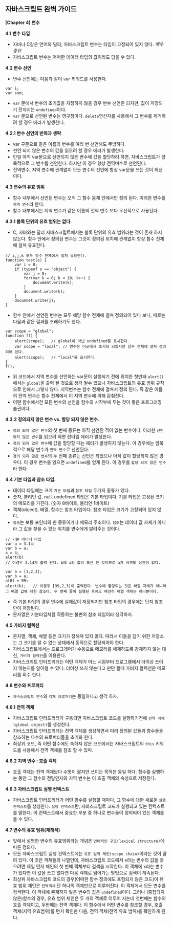자바스크립트 완벽 가이드
---

**[Chapter 4] 변수**

**4.1 변수 타입**
- 자바나 C같은 언어와 달리, 자바스크립트 변수는 타입이 고정되어 있지 않다. *매우 중요*
- 자바스크립트 변수는 어떠한 데이터 타입의 값이라도 담을 수 있다.

**4.2 변수 선언**
- 변수 선언에는 다음과 같이 `var` 키워드를 사용한다.

```JS
var i;
var sum;
```

- `var` 문에서 변수의 초기값을 지정하지 않을 경우 변수 선언은 되지만, 값이 저장되기 전까지는 `undefined`이다.
- `var` 문으로 선언된 변수는 영구정이다. `delete`연산자를 사용해서 그 변수를 제거하려 할 경우 에러가 발생한다.

**4.2.1 변수 선언의 반복과 생략**
- var 구문으로 같은 이름의 변수를 여러 번 선언해도 무방하다.
- 선언 되지 않은 변수의 값을 읽으려 할 경우 에러가 발생한다.
- 만일 아직 var문으로 선언되지 않은 변수에 값을 할당하려 하면, 자바스크립트가 암묵적으로 그 변수를 선언한다. 하지만 이 경우 항상 전역벼수로 선언된다.
- 전역변수, 지역 변수에 관계없이 모든 변수의 선언에 항상 var문을 쓰는 것이 최선이다.

**4.3 변수의 유효 범위**
- 함수 내부에서 선언된 변수는 오직 그 함수 몸체 안에서만 정의 된다. 이러한 변수를 `지역 변수`라 한다. 
- 함수 내부에서는 지역 변수가 같은 이름의 전역 변수 보다 우선적으로 사용된다. 

**4.3.1 블록 단위의 유효 범위는 없다.**
- C, 자바와는 달리 자바스크립트에서는 블록 단위의 유효 범위라는 것이 존재 하지 않는다. 함수 안에서 정의된 변수는 그것이 정의된 위치에 관계없이 항상 함수 전체에 걸쳐 유효한다.

```JS
// i,j,k 모두 함수 전체에서 걸쳐 유효한다.
function test(o) {
	var i = 0;
    if (typeof o == "object") {
    	var j = 0;
        for(var k = 0; k < 10; k++) {
        	document.write(k);
        }
        document.write(k);
    }
    documnet.write(j);
}
```

- 함수 안에서 선언된 변수는 모두 해당 함수 전체에 걸쳐 정의되어 있다 보니, 때로는 다음과 같은 결과를 초래하기도 한다.

```JS
var scope = "global";
function f() {
	alert(scope);	// global이 아닌 undefined를 표시한다.
    var scope = "local"; // 변수는 이곳에서 초기화 되었지만 함수 전체에 걸쳐 정의되어 있다.
    alert(scope);	// "local"을 표시한다.
}
f();
```

- 위 코드에서 지역 변수를 선언하는 var문이 실행되기 전에 위치한 첫번째 `alert()`에서는 `global`을 출력 될 것으로 생각 될수 있으나 자바스크립트의 유효 범위 규칙으로 인해서 그렇지 않다. 지역변수는 함수 전체에 걸쳐서 정의 된다. 즉 같은 이름의 전역 변수는 함수 전체에서 이 지역 변수에 의해 감춰진다.
- 어떤 함수에서건 모든 변수의 선언을 함수의 시작부에 두는 것이 좋은 프로그래밍 습관이다.

**4.3.2 정의되지 않은 변수 vs. 할당 되지 않은 변수.**
- `정의 되지 않은 변수`의 첫 번째 종류는 아직 선언된 적이 없는 변수이다. 이러한 `선언되지 않은 변수`를 읽으려 하면 런타임 에러가 발생한다.
- `정의 되지 않은 변수`에 값을 할당할 때는 에러가 발생하지 않는다. 이 경우에는 암묵적으로 해당 변수가 `전역 변수`로 선언된다.
- `정의 되지 않은 변수`의 두 번째 종류는 선언은 되었으나 아직 값이 할당되지 않은 경우다. 이 경우 변수를 읽으면 `undefined`를 얻게 된다. 이 경우를 `할당 되지 않은 변수`라 한다.

**4.4 기본 타입과 참조 타입.**
- 데이터 타입에는 크게 `기본 타입`과 `참조 타입` 두가지 종류가 있다.
- 숫자, 불리언 값, null, undefined 타입은 기본 타입이다. 기본 타입은 고정된 크기의 메모리를 가진다. (숫자 8바이트, 불리언 1바이트)
- 객체(object), 배열, 함수는 참조 타입이다. 참조 타입은 크기가 고정되어 있지 않다. 
- `참조`는 보통 포인터의 한 종류이거나 메모리 주소이다. `참조`는 데이터 값 자체가 아니라 그 값을 찾을 수 있는 위치를 변수에게 알려주는 것이다. 

```JS
// 기본 데이터 타입
var a = 3.14;
var b = a;
a = 4;
alert(b)
// 이경우 3.14가 출력 된다. b에 a의 값이 복산 된 것이므로 a가 바껴도 상관이 없다.
```

```JS
var a = [1,2,3];
var b = a;
a[0] = 99;
alert(b);	// 이경우 [99,2,3]이 출력된다. 변수에 할당되는 것은 배열 자체가 아니라 그 배열 값에 대한 참조다. 두 번째 줄이 실행된 후에도 여전히 배열 객체는 하나뿐이다.
```

- 즉 기본 타입의 경우 변수에 실제값이 저장되지만 참조 타입의 경우에는 단지 참조만이 저장된다.
- 문자열은 기본타입처럼 작동하는 불변의 참조 타입이라 생각하자.

**4.5 가비지 컬렉션**
- 문자열, 객체, 배열 등은 크기가 정해져 있지 않다. 따라서 이들을 담기 위한 저장소는 그 크기를 알 수 없는 상태에서 동적으로 할당되어야 한다.
- 자바스크립트에서는 프로그래머가 수동으로 메모리를 해제하도록 강제하지 않는 대신, `가비지 컬렉션`을 이용한다.
- 자바스크리트 인터프리터는 어떤 객체가 어느 시점부터 프로그램에서 더이상 쓰이지 않는지를 알아챌 수 있다. 더이상 쓰지 않는다고 판단 될때 가비지 컬렉션은 메모리를 회수 한다.

**4.6 변수와 프로퍼티**
- `자바스크립트 변수`와 `객체 프로퍼티`는 동일하다고 생각 하자.

**4.6.1 전역 객체**
- 자바스크립트 인터프리터가 구동되면 자바스크립트 코드를 실행하기전에 `전역 객체(global object)`를 생성한다.
- 자바스크립트 인터프리터는 전역 객체를 생성하면서 미리 정의된 값들과 함수들을 참조하는 다수의 프로퍼티들을 초기화 한다.
- 최상위 코드, 즉 어떤 함수에도 속하지 않은 코드에서는 자바스크립트의 `this` 키워드를 사용해서 전역 객체를 참조 할 수 있따.

**4.6.2 지역 변수 : 호출 객체**
- 호출 객체는 전역 객체보다 수명이 짧지만 쓰이는 목적은 동일 하다. 함수를 실행하는 동안 그 함수의 전달인자와 지역 변수는 이 호출 객체의 속성으로 저장된다.

**4.6.3 자바스크립트 실행 컨텍스트**
- 자바스크립트 인터프리터가 어떤 함수를 실행할 때마다, 그 함수에 대한 새로운 `실행 컨텍스트`를 생성한다. `실행 컨텍스트`란, 자바스크립트 코드가 실행되고 있는 컨텍스트를 말한다. 이 컨텍스트에서 중요한 부분 중 하나로 변수들이 정의되어 있는 객체를 들 수 있다.

**4.7 변수의 유효 범위(재해석)**
- 앞에서 설명한 변수의 유효범위라는 개념은 `언어적인 구조(lexical structure)`에 따른 정의다.
- 모든 자바스크립트 실행 컨텍스트에는 `유효 범위 체인(scope chain)`이라는 것이 딸려 있다. 이 것은 객체들의 나열인데, 자바스크립트 코드에서 x라는 변수의 값을 찾으려면 제일 먼저 체인의 첫 번째 객체부터 검색을 시작한다. 이 객체에 x라는 변수가 있다면 이 값을 쓰고 없다면 다음 객체로 넘어가는 방법으로 검색이 계속된다.
- 최상위 자바스크립트 코드의 경우(어떠한 함수 정의에도 포함되지 않은 코드)이 유효 범위 체인은 `전역객체` 단 하나의 객체만으로 이루어진다. 이 객체에서 모든 변수를 검색한다. 이 객체에 존재하지 앟은 변수의 값은 `undefined`이다. 그러나 (중첩되지 않은)함수의 경우, 유효 범위 체인은 두 개의 객체로 이루어 지는데 첫번째는 함수의 호출 객체이고, 두번째는 전역 객체다. 이 함수에서 어떤 변수를 참조할 경우, 호출 객체(지역 유효범위)를 먼저 확인한 다음, 전역 객체(전역 유효 범위)를 확인하게 된다.